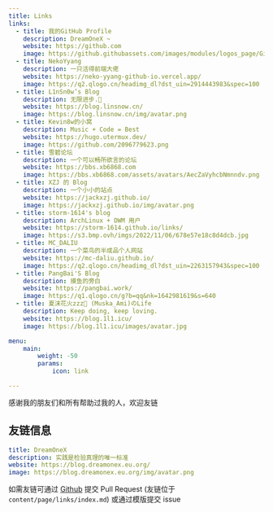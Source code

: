 ```yaml
---
title: Links
links:
  - title: 我的GitHub Profile
    description: DreamOneX ~
    website: https://github.com
    image: https://github.githubassets.com/images/modules/logos_page/GitHub-Mark.png
  - title: NekoYyang
    description: 一只活得前端大佬
    website: https://neko-yyang-github-io.vercel.app/
    image: https://q2.qlogo.cn/headimg_dl?dst_uin=2914443983&spec=100
  - title: L1nSn0w’s Blog
    description: 无限进步.🎈
    website: https://blog.linsnow.cn/
    image: https://blog.linsnow.cn/img/avatar.png
  - title: Kevin8w的小窝
    description: Music + Code = Best
    website: https://hugo.utermux.dev/
    image: https://github.com/2096779623.png
  - title: 雪碧论坛
    description: 一个可以畅所欲言的论坛
    website: https://bbs.xb6868.com
    image: https://bbs.xb6868.com/assets/avatars/AecZaVyhcbNmnndv.png
  - title: XZJ 的 Blog
    description: 一个小小的站点
    website: https://jackxzj.github.io/
    image: https://jackxzj.github.io/img/avatar.png
  - title: storm-1614's blog
    description: ArchLinux + DWM 用户
    website: https://storm-1614.github.io/links/
    image: https://s3.bmp.ovh/imgs/2022/11/06/678e57e18c8d4dcb.jpg
  - title: MC_DALIU
    description: 一个菜鸟的半成品个人网站
    website: https://mc-daliu.github.io/
    image: https://q2.qlogo.cn/headimg_dl?dst_uin=2263157943&spec=100
  - title: PangBai'S Blog
    description: 摸鱼的旁白
    website: https://pangbai.work/
    image: https://q1.qlogo.cn/g?b=qq&nk=1642981619&s=640
  - title: 夏沫花火zzz🌙 (Muska_Ami)のLife
    description: Keep doing, keep loving.
    website: https://blog.1l1.icu/
    image: https://blog.1l1.icu/images/avatar.jpg

menu:
    main: 
        weight: -50
        params:
            icon: link

---
```


感谢我的朋友们和所有帮助过我的人，欢迎友链

友链信息
---
```yaml
title: DreamOneX
description: 实践是检验真理的唯一标准
website: https://blog.dreamonex.eu.org/
image: https://blog.dreamonex.eu.org/img/avatar.png
```

如需友链可通过 [Github](https://github.com/DreamOneX/DawnLight-source) 提交 Pull Request (友链位于 `content/page/links/index.md`) 或通过模版提交 issue
